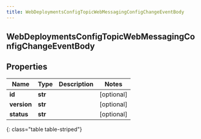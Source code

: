 ```yaml
---
title: WebDeploymentsConfigTopicWebMessagingConfigChangeEventBody
---
```

## WebDeploymentsConfigTopicWebMessagingConfigChangeEventBody

## Properties

|Name | Type | Description | Notes|
|------------ | ------------- | ------------- | -------------|
| **id** | **str** |  | [optional] |
| **version** | **str** |  | [optional] |
| **status** | **str** |  | [optional] |
{: class="table table-striped"}


